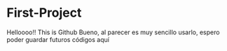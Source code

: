 # First-Project
Helloooo!!
This is Github
Bueno, al parecer es muy sencillo usarlo, espero poder guardar futuros códigos aquí

